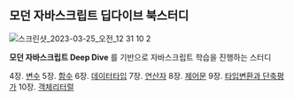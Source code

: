 ## 모던 자바스크립트 딥다이브 북스터디

![스크린샷_2023-03-25_오전_12 31 10 2](https://user-images.githubusercontent.com/107349637/227782686-4bf85488-c079-4775-a5c8-c6c288ac201c.jpg)

**모던 자바스크립트 Deep Dive** 를 기반으로 자바스크립트 학습을 진행하는 스터디

4장. [변수](https://github.com/bread1022/TIL/blob/master/js/deepdive/04%EC%9E%A5_%EB%B3%80%EC%88%98.md)
5장. [함수](https://github.com/bread1022/TIL/blob/master/js/deepdive/05%EC%9E%A5_%ED%95%A8%EC%88%98.md)
6장. [데이터타입](https://github.com/bread1022/TIL/blob/master/js/deepdive/06%EC%9E%A5_%EB%8D%B0%EC%9D%B4%ED%84%B0%ED%83%80%EC%9E%85.md)
7장. [연산자](https://github.com/bread1022/TIL/blob/master/js/deepdive/07%EC%9E%A5_%EC%97%B0%EC%82%B0%EC%9E%90.md)
8장. [제어문](https://github.com/bread1022/TIL/blob/master/js/deepdive/08%EC%9E%A5_%EC%A0%9C%EC%96%B4%EB%AC%B8.md)
9장. [타입변환과 단축평가]()
10장. [객체리터럴](https://github.com/bread1022/TIL/blob/master/js/deepdive/10%EC%9E%A5_%EA%B0%9D%EC%B2%B4%EB%A6%AC%ED%84%B0%EB%9F%B4.md)